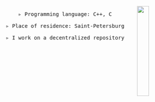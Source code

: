 <img src="" width="25%" align="right" />
<pre align="center">
▹ Programming language: C++, С </br>
▹ Place of residence: Saint-Petersburg </br>
▹ I work on a decentralized repository </br>
</pre>





